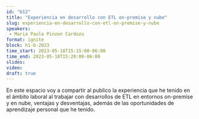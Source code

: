 ```yaml
---
id: "b12"
title: "Experiencia en desarrollo con ETL on-premise y nube"
slug: experiencia-en-desarrollo-con-etl-on-premise-y-nube
speakers:
 - Maria Paula Pinzon Cardozo
format: ignite
block: h1-b-2023
time_start: 2023-05-18T15:15:00-06:00
time_end: 2023-05-18T15:20:00-06:00
slides: 
video: 
draft: true
---
```


En este espacio voy a compartir al publico la experiencia que he tenido en el ámbito laboral al trabajar con desarrollos de ETL en entornos on-premise y en nube, ventajas y desventajas, además de las oportunidades de aprendizaje personal que he tenido.